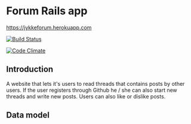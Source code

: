 # Forum Rails app

https://jykkeforum.herokuapp.com

[![Build Status](https://travis-ci.org/jlehvae/forum.png)](https://travis-ci.org/jlehvae/forum)

[![Code Climate](https://codeclimate.com/github/jlehvae/forum.png)](https://codeclimate.com/github/jlehvae/forum)

## Introduction

A website that lets it's users to read threads that contains posts by other users. If the user registers through Github
he / she can also start new threads and write new posts. Users can also like or dislike posts.

## Data model

